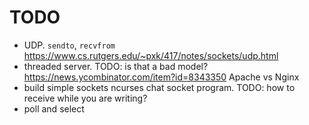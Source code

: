 # TODO

- UDP. `sendto`, `recvfrom` <https://www.cs.rutgers.edu/~pxk/417/notes/sockets/udp.html>
- threaded server. TODO: is that a bad model? https://news.ycombinator.com/item?id=8343350 Apache vs Nginx
- build simple sockets ncurses chat socket program. TODO: how to receive while you are writing?
- poll and select
